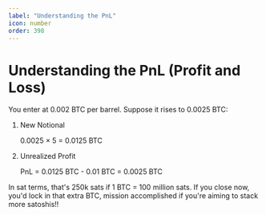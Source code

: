 ```yaml
---
label: "Understanding the PnL"
icon: number
order: 398
---
```


# Understanding the PnL (Profit and Loss)

You enter at 0.002 BTC per barrel. Suppose it rises to 0.0025 BTC:

1. New Notional

   0.0025 × 5 = 0.0125 BTC

2. Unrealized Profit

   PnL = 0.0125 BTC - 0.01 BTC = 0.0025 BTC

In sat terms, that's 250k sats if 1 BTC = 100 million sats. If you close now, you'd lock in that extra BTC, mission accomplished if you're aiming to stack more satoshis!!
